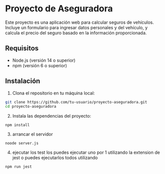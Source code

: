 # Proyecto de Aseguradora

Este proyecto es una aplicación web para calcular seguros de vehículos. Incluye un formulario para ingresar datos personales y del vehículo, y calcula el precio del seguro basado en la información proporcionada.

## Requisitos

- Node.js (versión 14 o superior)
- npm (versión 6 o superior)

## Instalación

1. Clona el repositorio en tu máquina local:

```sh
git clone https://github.com/tu-usuario/proyecto-aseguradora.git
cd proyecto-aseguradora
````
2. Instala las dependencias del proyecto:

```
npm install
```

3. arrancar el servidor

```
noode server.js
```
4. ejecutar los test
los puedes ejecutar uno por 1 utilizando la extension de jest o puedes ejecutarlos todos utilizando
```
npm run jest
```
